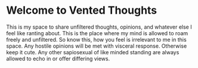 # Welcome to Vented Thoughts  
This is my space to share unfiltered thoughts, opinions, and whatever else I feel like ranting about.
This is the place where my mind is allowed to roam freely and unfiltered. So know this, how you feel is irrelevant to me in this space.
Any hostile opinions will be met with visceral response. Otherwise keep it cute. Any other sapiosexual of like minded standing are always allowed to echo in or offer differing views.

